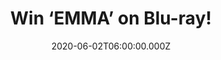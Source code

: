---
campaign-uuid: "c-f8d36f32-8c00-4dc4-b811-6e7184d4123d"
type: "Competition"
category: "Entertainment"
date: "2020-06-02T06:00:00.000Z"
end-date: "2020-07-02T23:59:00.000Z"
disable-form: false
is_promoted: false
has_entry_page: true
title: "Win ‘EMMA’ on Blu-ray!"
competition-description: "<p>Jane Austen’s beloved comedy about finding your equal\
  \ and earning your happy ending, is reimagined in this delicious new film adaptation\
  \ of EMMA. We have one copy on Blu-ray to give away. Blu-ray features an amazing\
  \ Commentary with Director Autumn de Wilde, Screenwriter Eleanor Catton, and Director\
  \ of Photography Christopher Blauvelt, Deleted scenes & many more for you to discover.</p>\n\
  <p>Click below for a chance to win!</p>\n"
hero-header: "Win ‘EMMA’ on Blu-ray!"
terms-confirmation: "N/A"
banner-img: "https://assets.expresslyapp.com/asset-b3b2c7c7-5564-49a0-8006-7a2dff7e213a.jpg"
logo-left-href: "aaa.nme.com"
logo-left-image: "https://assets.expresslyapp.com/asset-bb7c0628-a89a-4c87-9f49-4de1e2ae19da.jpg"
logo-left-title: "NME AAA"
bg-image-hero: "https://assets.expresslyapp.com/asset-5b7c767c-e5ff-41f4-b713-70f9498efbd9.jpg"
bg-image-first: "https://assets.expresslyapp.com/asset-7486cd9d-3bff-4503-bf92-2fe3c01f512a.jpg"
section1-content: "<p>Jane Austen’s beloved comedy about finding your equal and earning\
  \ your happy ending, is reimagined in this delicious new film adaptation of EMMA.\
  \ Handsome, clever, and rich, Emma Woodhouse is a restless queen bee without rivals\
  \ in her sleepy little town. In this glittering satire of social class and the pain\
  \ of growing up, Emma must adventure through misguided matches and romantic missteps\
  \ to find the love that has been there all along.\n</p>\n<p>Enter below for a chance\
  \ to win it now.</p>\n"
entry-title: "Win ‘EMMA’ on Blu-ray!"
entry-content: "<p>Enter the draw to win ‘EMMA’ on Blu-ray by completing the form\
  \ below before 23:59 on the 2nd of July 2020.</p>\n"
has-winner: true
winner-title: "CONGRATULATIONS to Michael O. who won ‘EMMA’ on Blu-ray!"
winner-banner: "https://assets.expresslyapp.com/asset-c508874e-8f0f-44d8-9da8-e8c989e800ec.jpg"
prize-description: "'EMMA’ on Blu-ray!"
special-conditions: "Multiple entries are allowed up to one every day.\r\n\r\nThis\
  \ competition is also available on: https://club.expressly.io/competitions/emma-bluray-giveaway"
country-restrictions:
- "GB"
---